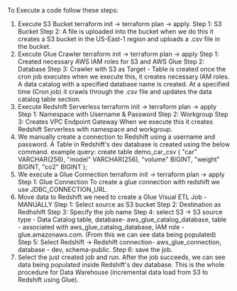 To Execute a code follow these steps:
1) Execute S3 Bucket
  terraform init -> terraform plan -> apply. 
  Step 1: S3 Bucket
  Step 2: A file is uploaded into the bucket
  when we do this it creates a S3 bucket in the US-East-1 region and uploads a .csv file in the bucket.
2) Execute Glue Crawler
  terraform init -> terraform plan -> apply
  Step 1: Created necessary AWS IAM roles for S3 and AWS Glue
  Step 2: Database
  Step 3: Crawler with S3 as Target - Table is created once the cron job executes
  when we execute this, it creates necessary IAM roles. A data catalog with a specified database name is created.
  At a specified time (Cron job) it crawls through the .csv file and updates the data catalog table section.
3) Execute Redshift Serverless
  terraform init -> terraform plan -> apply
  Step 1: Namespace with Username & Password
  Step 2: Workgroup
  Step 3: Creates VPC Endpoint Gateway
  When we execute this it creates Redshift Serverless with namespace and workgroup.
4) We manually create a connection to Redshift using a username and password. A Table in Redshift's dev database is created using the below command.
  example query:
  create table demo_car_csv
  (
  "car" VARCHAR(256),
  "model"  VARCHAR(256),
  "volume" BIGINT,
  "weight" BIGINT,
  "co2" BIGINT
  );
5) We execute a Glue Connection
  terraform init -> terraform plan -> apply
   Step 1: Glue Connection
  To create a glue connection with redshift we use JDBC_CONNECTION_URL.
6) Move data to Redshift we need to create a Glue Visual ETL Job - MANUALLY
  Step 1: Select source as S3 bucket
  Step 2: Destination as Redhshift
  Step 3: Specify the job name
  Step 4: select S3 -> S3 source type - Data Catalog table, database- aws_glue_catalog_database, table - associated with aws_glue_catalog_database, IAM role - glue.amazonaws.com. (From this we can see data being populated)
   Step 5: Select Redshift -> Redshift connection- aws_glue_connection, database - dev, schema-public.
   Step 6: save the job.
7) Select the just created job and run. After the job succeeds, we can see data being populated inside Redshift's dev database.
This is the whole procedure for Data Warehouse (incremental data load from S3 to Redshift using Glue).
